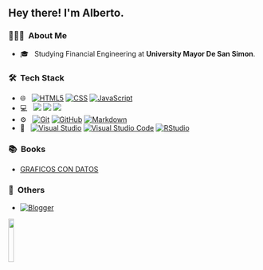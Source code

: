 <h2>Hey there! I'm Alberto.</h2>

<h3> 👨🏻‍💻 &nbsp;About Me </h3>

- 🎓 &nbsp; Studying Financial Engineering at **University Mayor De San Simon**.

<h3> 🛠 &nbsp;Tech Stack</h3>

- 🌐 &nbsp;
  [![HTML5](https://img.shields.io/badge/-HTML5-333333?style=flat&logo=HTML5)](#HEAD)
  [![CSS](https://img.shields.io/badge/-CSS-333333?style=flat&logo=CSS3&logoColor=1572B6)](#HEAD)
  [![JavaScript](https://img.shields.io/badge/-JavaScript-333333?style=flat&logo=javascript)](#HEAD)
- 💻 &nbsp;
  [![](https://www.tiobe.com/wp-content/themes/tiobe/tiobe-index/images/Python.png)](#HEAD)
  [![](https://www.tiobe.com/wp-content/themes/tiobe/tiobe-index/images/Visual_Basic.png)](#HEAD)
  [![](https://www.tiobe.com/wp-content/themes/tiobe/tiobe-index/images/R.png)](#HEAD)
- ⚙️ &nbsp;
  [![Git](https://img.shields.io/badge/-Git-333333?style=flat&logo=git)](#HEAD)
  [![GitHub](https://img.shields.io/badge/-GitHub-333333?style=flat&logo=github)](#HEAD)
  [![Markdown](https://img.shields.io/badge/-Markdown-333333?style=flat&logo=markdown)](#HEAD)
- 🔧 &nbsp;
  [![Visual Studio](https://img.shields.io/badge/Visual_Studio-5C2D91?style=for-the-badge&logo=visual%20studio&logoColor=white)](#HEAD)
  [![Visual Studio Code](https://img.shields.io/badge/Visual_Studio_Code-0078D4?style=for-the-badge&logo=visual%20studio%20code&logoColor=white)](#HEAD)
  [![RStudio](https://img.shields.io/badge/RStudio-75AADB?style=for-the-badge&logo=RStudio&logoColor=white)](#HEAD)

<h3> 📚 &nbsp;Books</h3>

- [GRAFICOS CON DATOS](https://laspumss.github.io/GRAFICOS-CON-DATOS/)

<h3> 📝 &nbsp;Others</h3>

- [![Blogger](https://img.shields.io/badge/Blogger-FF5722?style=for-the-badge&logo=blogger&logoColor=white)](https://www.blogger.com/profile/16844125043387300370)


<img src="https://img.shields.io/badge/RStudio-75AADB?style=for-the-badge&logo=RStudio&logoColor=white" width="15%" height="15%" /> 
